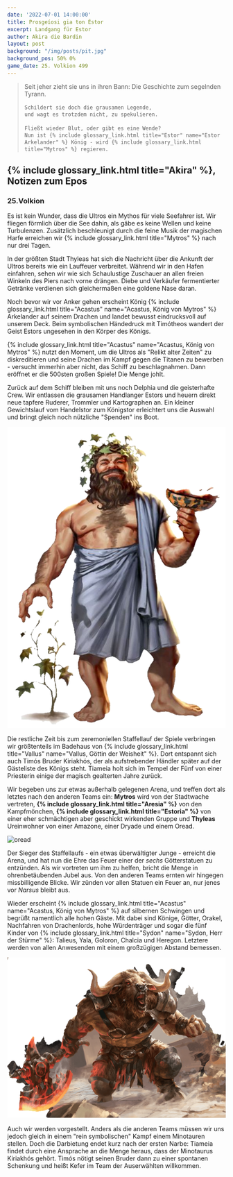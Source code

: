 ```yaml
---
date: '2022-07-01 14:00:00'
title: Prosgeíosi gia ton Éstor
excerpt: Landgang für Estor
author: Akira die Bardin
layout: post
background: "/img/posts/pit.jpg"
background_pos: 50% 0%
game_date: 25. Volkion 499
---
```


<div class="rhyme">
  <blockquote>
    Seit jeher zieht sie uns in ihren Bann:
    Die Geschichte zum segelnden Tyrann.

    Schildert sie doch die grausamen Legende,
    und wagt es trotzdem nicht, zu spekulieren.

    Fließt wieder Blut, oder gibt es eine Wende?
    Nun ist {% include glossary_link.html title="Estor" name="Estor Arkelander" %} König - wird {% include glossary_link.html title="Mytros" %} regieren.
  </blockquote>
</div>

## {% include glossary_link.html title="Akira" %}, Notizen zum Epos

### 25.Volkion

Es ist kein Wunder, dass die Ultros ein Mythos für viele Seefahrer ist. Wir fliegen förmlich über die See dahin, als gäbe es keine Wellen und keine Turbulenzen. Zusätzlich beschleunigt durch die feine Musik der magischen Harfe erreichen wir {% include glossary_link.html title="Mytros" %} nach nur drei Tagen.

In der größten Stadt Thyleas hat sich die Nachricht über die Ankunft der Ultros bereits wie ein Lauffeuer verbreitet. Während wir in den Hafen einfahren, sehen wir wie sich Schaulustige Zuschauer an allen freien Winkeln des Piers nach vorne drängen. Diebe und Verkäufer fermentierter Getränke verdienen sich gleichermaßen eine goldene Nase daran.

Noch bevor wir vor Anker gehen erscheint König {% include glossary_link.html title="Acastus" name="Acastus, König von Mytros" %} Arkelander auf seinem Drachen und landet bewusst eindrucksvoll auf unserem Deck. Beim symbolischen Händedruck mit Timótheos wandert der Geist Estors ungesehen in den Körper des Königs.

{% include glossary_link.html title="Acastus" name="Acastus, König von Mytros" %} nutzt den Moment, um die Ultros als "Relikt alter Zeiten" zu diskreditieren und seine Drachen im Kampf gegen die Titanen zu bewerben - versucht immerhin aber nicht, das Schiff zu beschlagnahmen. Dann eröffnet er die 500sten großen Spiele! Die Menge johlt.

Zurück auf dem Schiff bleiben mit uns noch Delphia und die geisterhafte Crew. Wir entlassen die grausamen Handlanger Estors und heuern direkt neue tapfere Ruderer, Trommler und Kartographen an. Ein kleiner Gewichtslauf vom Handelstor zum Königstor erleichtert uns die Auswahl und bringt gleich noch nützliche "Spenden" ins Boot.

![kiriakhos](/img/posts/kiriakhos.png)

Die restliche Zeit bis zum zeremoniellen Staffellauf der Spiele verbringen wir größtenteils im Badehaus von {% include glossary_link.html title="Vallus" name="Vallus, Göttin der Weisheit" %}. Dort entspannt sich auch Timós Bruder Kiriakhós, der als aufstrebender Händler später auf der Gästeliste des Königs steht. Tiameia holt sich im Tempel der Fünf von einer Priesterin einige der magisch gealterten Jahre zurück.

Wir begeben uns zur etwas außerhalb gelegenen Arena, und treffen dort als letztes nach den anderen Teams ein: **Mytros** wird von der Stadtwache vertreten, **{% include glossary_link.html title="Aresia" %}** von den Kampfmönchen, **{% include glossary_link.html title="Estoria" %}** von einer eher schmächtigen aber geschickt wirkenden Gruppe und **Thyleas** Ureinwohner von einer Amazone, einer Dryade und einem Oread.

![oread](/img/posts/oread.png)

Der Sieger des Staffellaufs - ein etwas überwältigter Junge - erreicht die Arena, und hat nun die Ehre das Feuer einer der _sechs_ Götterstatuen zu entzünden. Als wir vortreten um ihm zu helfen, bricht die Menge in ohrenbetäubenden Jubel aus. Von den anderen Teams ernten wir hingegen missbilligende Blicke. Wir zünden vor allen Statuen ein Feuer an, nur jenes vor _Narsus_ bleibt aus.

Wieder erscheint {% include glossary_link.html title="Acastus" name="Acastus, König von Mytros" %} auf silbernen Schwingen und begrüßt namentlich alle hohen Gäste. Mit dabei sind Könige, Götter, Orakel, Nachfahren von Drachenlords, hohe Würdenträger und sogar die fünf Kinder von {% include glossary_link.html title="Sydon" name="Sydon, Herr der Stürme" %}: Talieus, Yala, Goloron, Chalcia und Heregon. Letztere werden von allen Anwesenden mit einem großzügigen Abstand bemessen.

![kefer](/img/posts/kefer.png)

Auch wir werden vorgestellt. Anders als die anderen Teams müssen wir uns jedoch gleich in einem "rein symbolischen" Kampf einem Minotauren stellen. Doch die Darbietung endet kurz nach der ersten Narbe: Tiameia findet durch eine Ansprache an die Menge heraus, dass der Minotaurus Kiriakhós gehört. Timós nötigt seinen Bruder dann zu einer spontanen Schenkung und heißt Kefer im Team der Auserwählten willkommen.
